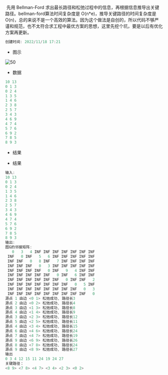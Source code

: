 ​		先用 Bellman-Ford 求出最长路径和松弛过程中的信息，再根据信息推导出关键路径。bellman-ford算法时间复杂度是 O(n*e)，推导关键路径的时间复杂度是O(n)，总的来说不是一个高效的算法。因为这个做法是自创的，所以代码不够严谨和规范，也不太符合求工程中最优方案的思想，这里先挖个坑，要是以后有优化方案再更新。

```c
创建时间: 2022/11/18 17:21
```



- 图示

![50](C:\Users\TF\Desktop\离线版本\算法\图\img\图进阶算法\50.png)





- 数据

```c
10 13
0 1 3
0 2 4
1 3 5
1 4 6
2 3 8
2 5 7
3 4 3
4 6 9
4 7 4
5 7 6
6 9 2
7 8 5
8 9 3
```



- 结果









- 结果

```c
输入:
10 13
0 1 3
0 2 4
1 3 5
1 4 6
2 3 8
2 5 7
3 4 3
4 6 9
4 7 4
5 7 6
6 9 2
7 8 5
8 9 3
输出:
图G的邻接矩阵:
   0   3   4 INF INF INF INF INF INF INF
 INF   0 INF   5   6 INF INF INF INF INF
 INF INF   0   8 INF   7 INF INF INF INF
 INF INF INF   0   3 INF INF INF INF INF
 INF INF INF INF   0 INF   9   4 INF INF
 INF INF INF INF INF   0 INF   6 INF INF
 INF INF INF INF INF INF   0 INF INF   2
 INF INF INF INF INF INF INF   0   5 INF
 INF INF INF INF INF INF INF INF   0   3
 INF INF INF INF INF INF INF INF INF   0
源点 1 由边 <0 1> 松弛成功, 路径长3
源点 2 由边 <0 2> 松弛成功, 路径长4
源点 3 由边 <1 3> 松弛成功, 路径长8
源点 4 由边 <1 4> 松弛成功, 路径长9
源点 3 由边 <2 3> 松弛成功, 路径长12
源点 5 由边 <2 5> 松弛成功, 路径长11
源点 4 由边 <3 4> 松弛成功, 路径长15
源点 6 由边 <4 6> 松弛成功, 路径长24
源点 7 由边 <4 7> 松弛成功, 路径长19
源点 9 由边 <6 9> 松弛成功, 路径长26
源点 8 由边 <7 8> 松弛成功, 路径长24
源点 9 由边 <8 9> 松弛成功, 路径长27
输出
0 3 4 12 15 11 24 19 24 27
关键路径：
<8 9> <7 8> <4 7> <3 4> <2 3> <0 2>
```

